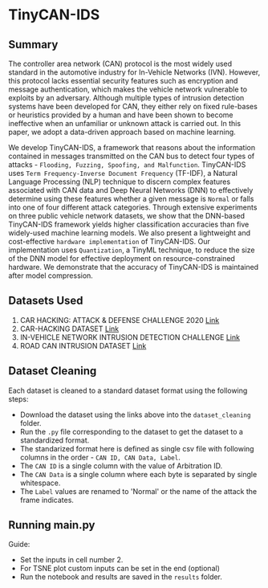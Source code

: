 # TinyCAN-IDS

## Summary
The controller area network (CAN) protocol is the most widely used standard in the automotive industry for In-Vehicle Networks (IVN). 
However, this protocol lacks essential security features such as encryption and message authentication, which makes the vehicle network vulnerable to exploits by an adversary. 
Although multiple types of intrusion detection systems have been developed for CAN, they either rely on fixed rule-bases or heuristics provided by a human and have been shown to become ineffective when an unfamiliar or unknown attack is carried out. 
In this paper, we adopt a data-driven approach based on machine learning. 

We develop TinyCAN-IDS, a framework that reasons about the information contained in messages transmitted on the CAN bus to detect four types of attacks - `Flooding, Fuzzing, Spoofing, and Malfunction`. 
TinyCAN-IDS uses `Term Frequency-Inverse Document Frequency` (TF-IDF), a Natural Language Processing (NLP) technique to discern complex features associated with CAN data and Deep Neural Networks (DNN) to effectively determine using these features whether a given message is `Normal` or falls into one of four different attack categories. 
Through extensive experiments on three public vehicle network datasets, we show that the DNN-based TinyCAN-IDS framework yields higher classification accuracies than five widely-used machine learning models.
We also present a lightweight and cost-effective `hardware implementation` of TinyCAN-IDS.
Our implementation uses `Quantization`, a TinyML technique, to reduce the size of the DNN model for effective deployment on resource-constrained hardware.
We demonstrate that the accuracy of TinyCAN-IDS is maintained after model compression.

## Datasets Used
1. CAR HACKING: ATTACK & DEFENSE CHALLENGE 2020 [Link](https://ocslab.hksecurity.net/Datasets/carchallenge2020)
2. CAR-HACKING DATASET [Link](https://ocslab.hksecurity.net/Datasets/car-hacking-dataset)
3. IN-VEHICLE NETWORK INTRUSION DETECTION CHALLENGE [Link](https://ocslab.hksecurity.net/Datasets/datachallenge2019/car)
4. ROAD CAN INTRUSION DATASET [Link](https://0xsam.com/road/)

## Dataset Cleaning
Each dataset is cleaned to a standard dataset format using the following steps:
- Download the dataset using the links above into the `dataset_cleaning` folder.
- Run the `.py` file corresponding to the dataset to get the dataset to a standardized format.
- The standarized format here is defined as single csv file with following columns in the order - `CAN ID, CAN Data, Label`.
- The `CAN ID` is a single column with the value of Arbitration ID.
- The `CAN Data` is a single column where each byte is separated by single whitespace.
- The `Label` values are renamed to 'Normal' or the name of the attack the frame indicates.
## Running main.py
Guide:
- Set the inputs in cell number 2.
- For TSNE plot custom inputs can be set in the end (optional)
- Run the notebook and results are saved in the `results` folder.
